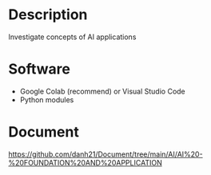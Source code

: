 # Description
Investigate concepts of AI applications

# Software
- Google Colab (recommend) or Visual Studio Code
- Python modules

# Document
https://github.com/danh21/Document/tree/main/AI/AI%20-%20FOUNDATION%20AND%20APPLICATION